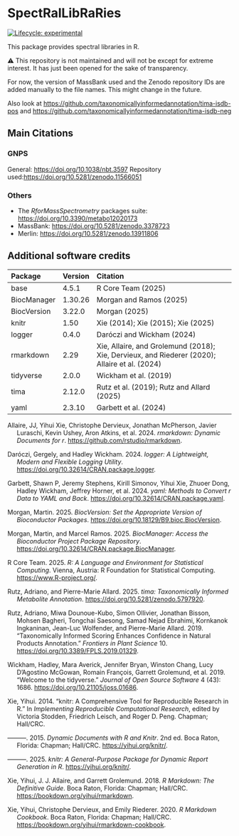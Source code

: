 

<!-- README.md is generated from README.qmd. Please edit that file -->

# SpectRalLibRaRies

<!-- badges: start -->

[![Lifecycle:
experimental](https://img.shields.io/badge/lifecycle-experimental-orange.svg)](https://lifecycle.r-lib.org/articles/stages.html#experimental)
<!-- badges: end -->

This package provides spectral libraries in R.

⚠️ This repository is not maintained and will not be except for extreme
interest. It has just been opened for the sake of transparency.

For now, the version of MassBank used and the Zenodo repository IDs are
added manually to the file names. This might change in the future.

Also look at
<https://github.com/taxonomicallyinformedannotation/tima-isdb-pos> and
<https://github.com/taxonomicallyinformedannotation/tima-isdb-neg>

## Main Citations

### GNPS

General: <https://doi.org/10.1038/nbt.3597> Repository
used:<https://doi.org/10.5281/zenodo.11566051>

### Others

- The *RforMassSpectrometry* packages suite:
  <https://doi.org/10.3390/metabo12020173>
- MassBank: <https://doi.org/10.5281/zenodo.3378723>
- Merlin: <https://doi.org/10.5281/zenodo.13911806>

## Additional software credits

| Package | Version | Citation |
|:---|:---|:---|
| base | 4.5.1 | R Core Team (2025) |
| BiocManager | 1.30.26 | Morgan and Ramos (2025) |
| BiocVersion | 3.22.0 | Morgan (2025) |
| knitr | 1.50 | Xie (2014); Xie (2015); Xie (2025) |
| logger | 0.4.0 | Daróczi and Wickham (2024) |
| rmarkdown | 2.29 | Xie, Allaire, and Grolemund (2018); Xie, Dervieux, and Riederer (2020); Allaire et al. (2024) |
| tidyverse | 2.0.0 | Wickham et al. (2019) |
| tima | 2.12.0 | Rutz et al. (2019); Rutz and Allard (2025) |
| yaml | 2.3.10 | Garbett et al. (2024) |

<div id="refs" class="references csl-bib-body hanging-indent"
entry-spacing="0">

<div id="ref-rmarkdown2024" class="csl-entry">

Allaire, JJ, Yihui Xie, Christophe Dervieux, Jonathan McPherson, Javier
Luraschi, Kevin Ushey, Aron Atkins, et al. 2024.
*<span class="nocase">rmarkdown</span>: Dynamic Documents for r*.
<https://github.com/rstudio/rmarkdown>.

</div>

<div id="ref-logger" class="csl-entry">

Daróczi, Gergely, and Hadley Wickham. 2024.
*<span class="nocase">logger</span>: A Lightweight, Modern and Flexible
Logging Utility*. <https://doi.org/10.32614/CRAN.package.logger>.

</div>

<div id="ref-yaml" class="csl-entry">

Garbett, Shawn P, Jeremy Stephens, Kirill Simonov, Yihui Xie, Zhuoer
Dong, Hadley Wickham, Jeffrey Horner, et al. 2024.
*<span class="nocase">yaml</span>: Methods to Convert r Data to YAML and
Back*. <https://doi.org/10.32614/CRAN.package.yaml>.

</div>

<div id="ref-BiocVersion" class="csl-entry">

Morgan, Martin. 2025. *BiocVersion: Set the Appropriate Version of
Bioconductor Packages*. <https://doi.org/10.18129/B9.bioc.BiocVersion>.

</div>

<div id="ref-BiocManager" class="csl-entry">

Morgan, Martin, and Marcel Ramos. 2025. *BiocManager: Access the
Bioconductor Project Package Repository*.
<https://doi.org/10.32614/CRAN.package.BiocManager>.

</div>

<div id="ref-base" class="csl-entry">

R Core Team. 2025. *R: A Language and Environment for Statistical
Computing*. Vienna, Austria: R Foundation for Statistical Computing.
<https://www.R-project.org/>.

</div>

<div id="ref-tima2025" class="csl-entry">

Rutz, Adriano, and Pierre-Marie Allard. 2025.
*<span class="nocase">tima</span>: Taxonomically Informed Metabolite
Annotation*. <https://doi.org/10.5281/zenodo.5797920>.

</div>

<div id="ref-tima2019" class="csl-entry">

Rutz, Adriano, Miwa Dounoue-Kubo, Simon Ollivier, Jonathan Bisson,
Mohsen Bagheri, Tongchai Saesong, Samad Nejad Ebrahimi, Kornkanok
Ingkaninan, Jean-Luc Wolfender, and Pierre-Marie Allard. 2019.
“Taxonomically Informed Scoring Enhances Confidence in Natural Products
Annotation.” *Frontiers in Plant Science* 10.
<https://doi.org/10.3389/FPLS.2019.01329>.

</div>

<div id="ref-tidyverse" class="csl-entry">

Wickham, Hadley, Mara Averick, Jennifer Bryan, Winston Chang, Lucy
D’Agostino McGowan, Romain François, Garrett Grolemund, et al. 2019.
“Welcome to the <span class="nocase">tidyverse</span>.” *Journal of Open
Source Software* 4 (43): 1686. <https://doi.org/10.21105/joss.01686>.

</div>

<div id="ref-knitr2014" class="csl-entry">

Xie, Yihui. 2014. “<span class="nocase">knitr</span>: A Comprehensive
Tool for Reproducible Research in R.” In *Implementing Reproducible
Computational Research*, edited by Victoria Stodden, Friedrich Leisch,
and Roger D. Peng. Chapman; Hall/CRC.

</div>

<div id="ref-knitr2015" class="csl-entry">

———. 2015. *Dynamic Documents with R and Knitr*. 2nd ed. Boca Raton,
Florida: Chapman; Hall/CRC. <https://yihui.org/knitr/>.

</div>

<div id="ref-knitr2025" class="csl-entry">

———. 2025. *<span class="nocase">knitr</span>: A General-Purpose Package
for Dynamic Report Generation in R*. <https://yihui.org/knitr/>.

</div>

<div id="ref-rmarkdown2018" class="csl-entry">

Xie, Yihui, J. J. Allaire, and Garrett Grolemund. 2018. *R Markdown: The
Definitive Guide*. Boca Raton, Florida: Chapman; Hall/CRC.
<https://bookdown.org/yihui/rmarkdown>.

</div>

<div id="ref-rmarkdown2020" class="csl-entry">

Xie, Yihui, Christophe Dervieux, and Emily Riederer. 2020. *R Markdown
Cookbook*. Boca Raton, Florida: Chapman; Hall/CRC.
<https://bookdown.org/yihui/rmarkdown-cookbook>.

</div>

</div>
